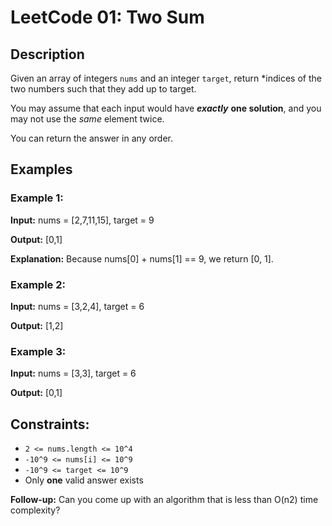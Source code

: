 # LeetCode 01: Two Sum

## Description

Given an array of integers `nums` and an integer `target`, return *indices of the two numbers such that they add up to target.

You may assume that each input would have ***exactly*** **one solution**, and you may not use the *same* element twice.

You can return the answer in any order.

## Examples

### Example 1:

**Input:** nums = [2,7,11,15], target = 9

**Output:** [0,1]

**Explanation:** Because nums[0] + nums[1] == 9, we return [0, 1].

### Example 2:

**Input:** nums = [3,2,4], target = 6

**Output:** [1,2]

### Example 3:

**Input:** nums = [3,3], target = 6

**Output:** [0,1]

## Constraints:

 * `2 <= nums.length <= 10^4`
 * `-10^9 <= nums[i] <= 10^9`
 * `-10^9 <= target <= 10^9`
 * Only **one** valid answer exists


**Follow-up:** Can you come up with an algorithm that is less than O(n2) time complexity?
